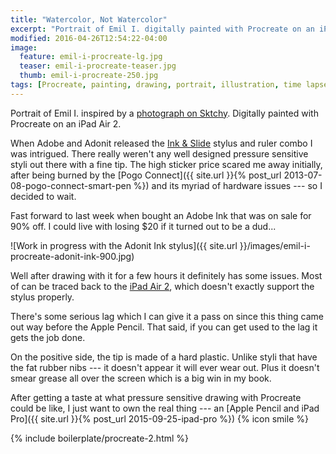 ```yaml
---
title: "Watercolor, Not Watercolor"
excerpt: "Portrait of Emil I. digitally painted with Procreate on an iPad."
modified: 2016-04-26T12:54:22-04:00
image: 
  feature: emil-i-procreate-lg.jpg
  teaser: emil-i-procreate-teaser.jpg
  thumb: emil-i-procreate-250.jpg
tags: [Procreate, painting, drawing, portrait, illustration, time lapse]
---
```


Portrait of Emil I. inspired by a [photograph on Sktchy](http://sktchy.com/TXmmCc). Digitally painted with Procreate on an iPad Air 2.

When Adobe and Adonit released the [Ink & Slide](http://www.adonit.net/adobe-ink-slide/) stylus and ruler combo I was intrigued. There really weren't any well designed pressure sensitive styli out there with a fine tip. The high sticker price scared me away initially, after being burned by the [Pogo Connect]({{ site.url }}{% post_url 2013-07-08-pogo-connect-smart-pen %}) and its myriad of hardware issues --- so I decided to wait.

Fast forward to last week when bought an Adobe Ink that was on sale for 90% off. I could live with losing $20 if it turned out to be a dud...

![Work in progress with the Adonit Ink stylus]({{ site.url }}/images/emil-i-procreate-adonit-ink-900.jpg)

Well after drawing with it for a few hours it definitely has some issues. Most of can be traced back to the [iPad Air 2](http://www.adonit.net/blog/archives/2015/05/07/ipad-air-2-performance/), which doesn't exactly support the stylus properly.

There's some serious lag which I can give it a pass on since this thing came out way before the Apple Pencil. That said, if you can get used to the lag it gets the job done.

On the positive side, the tip is made of a hard plastic. Unlike styli that have the fat rubber nibs --- it doesn't appear it will ever wear out. Plus it doesn't smear grease all over the screen which is a big win in my book.

After getting a taste at what pressure sensitive drawing with Procreate could be like, I just want to own the real thing --- an [Apple Pencil and iPad Pro]({{ site.url }}{% post_url 2015-09-25-ipad-pro %}) {% icon smile %}

{% include boilerplate/procreate-2.html %}
